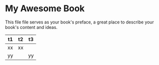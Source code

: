 # My Awesome Book

This file file serves as your book's preface, a great place to describe your book's content and ideas.

|t1|t2|t3|
|---|---|---|
|xx|xx||
|yy||yy|






